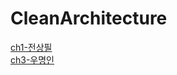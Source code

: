 # CleanArchitecture

[ch1-전상필](https://github.com/2beans/CleanArchitecture/blob/master/ch1.md)  
[ch3-우명인](https://github.com/2beans/CleanArchitecture/blob/master/ch3.md)

